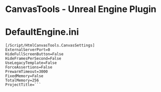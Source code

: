 # CanvasTools - Unreal Engine Plugin


DefaultEngine.ini
==================================

```
[/Script/HtmlCanvasTools.CanvasSettings]
ExternalServerPort=0
HideFullScreenButton=False
HideFramesPerSecond=False
UseLegacyTemplate=False
ForceAssertions=False
PrewarmTimeout=3000
FixedMemory=False
TotalMemory=256
ProjectTitle=```
